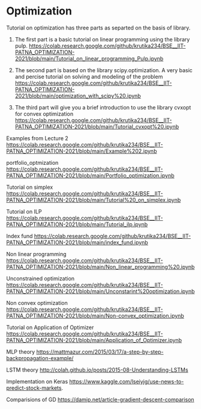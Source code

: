# Optimization

Tutorial on optimization has three parts as separted on the basis of library. 

1. The first part is a basic tutorial on linear programming using the library pulp.
https://colab.research.google.com/github/krutika234/BSE__IIT-PATNA_OPTIMIZATION-2021/blob/main/Tutorial_on_linear_programming_Pulp.ipynb

2. The second part is based on the library scipy.optimization. A very basic and percise tutorial on solving and modeling 
of the problem
https://colab.research.google.com/github/krutika234/BSE__IIT-PATNA_OPTIMIZATION-2021/blob/main/optimization_with_scipy%20.ipynb

3. The third part will give you a brief introduction to use the library cvxopt for convex optimization
https://colab.research.google.com/github/krutika234/BSE__IIT-PATNA_OPTIMIZATION-2021/blob/main/Tutorial_cvxopt%20.ipynb


Examples from Lecture 2
https://colab.research.google.com/github/krutika234/BSE__IIT-PATNA_OPTIMIZATION-2021/blob/main/Example%202.ipynb

portfolio_optmization
https://colab.research.google.com/github/krutika234/BSE__IIT-PATNA_OPTIMIZATION-2021/blob/main/Portfolio_optimization.ipynb


Tutorial on simplex
https://colab.research.google.com/github/krutika234/BSE__IIT-PATNA_OPTIMIZATION-2021/blob/main/Tutorial%20_on_simplex.ipynb


Tutorial on ILP
https://colab.research.google.com/github/krutika234/BSE__IIT-PATNA_OPTIMIZATION-2021/blob/main/Tutorial_ilp.ipynb


Index fund 
https://colab.research.google.com/github/krutika234/BSE__IIT-PATNA_OPTIMIZATION-2021/blob/main/index_fund.ipynb

Non linear programming 
https://colab.research.google.com/github/krutika234/BSE__IIT-PATNA_OPTIMIZATION-2021/blob/main/Non_linear_programming%20.ipynb

Unconstrained optimization 
https://colab.research.google.com/github/krutika234/BSE__IIT-PATNA_OPTIMIZATION-2021/blob/main/Unconstarint%20optimization.ipynb


Non convex optimization
https://colab.research.google.com/github/krutika234/BSE__IIT-PATNA_OPTIMIZATION-2021/blob/main/Non-convex_optimization.ipynb

Tutorial on Application of Optimizer
https://colab.research.google.com/github/krutika234/BSE__IIT-PATNA_OPTIMIZATION-2021/blob/main/Application_of_Optimizer.ipynb

MLP theory
https://mattmazur.com/2015/03/17/a-step-by-step-backpropagation-example/

LSTM theory
http://colah.github.io/posts/2015-08-Understanding-LSTMs

Implementation on Keras 
https://www.kaggle.com/lseiyjg/use-news-to-predict-stock-markets.

Comparisions of GD 
https://damip.net/article-gradient-descent-comparison